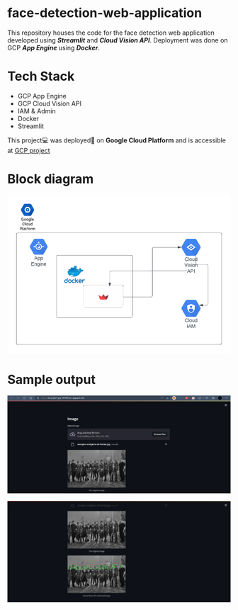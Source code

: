 # face-detection-web-application

This repository houses the code for the face detection web application developed using **_Streamlit_** and **_Cloud Vision API_**. Deployment was done on GCP _**App Engine**_ using _**Docker**_.

# Tech Stack
<ul>
  <li> GCP App Engine </li>
  <li> GCP Cloud Vision API </li>
  <li> IAM & Admin </li>
  <li> Docker </li>
  <li> Streamlit </li>
</ul>

This project💻 was deployed🚀 on **Google Cloud Platform** and is accessible at <a href="https://vb-project-gcp-347401.uc.r.appspot.com/">GCP project</a>

# Block diagram

![GCP Block diagram](images/gcp-project-block.png)

# Sample output

![GCP Output-1](images/output-1.png)

![GCP Output-2](images/output-2.png)
